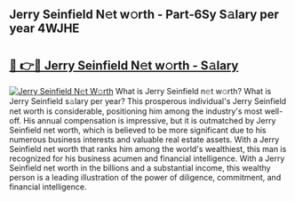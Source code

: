 ## Jerry Seinfield N𝚎t w𝚘rth - Part-6Sy S𝚊lary per year 4WJHE

# <h2><a href="http://gc38y15.nevu.top/?p=Jerry+Seinfield">🔗 👉🔴 Jerry Seinfield N𝚎t w𝚘rth - S𝚊lary</a></h2>

[![Jerry Seinfield N𝚎t W𝚘rth](https://i.imgur.com/Oavwk0R.jpeg)](http://gc38y15.nevu.top/?p=Jerry+Seinfield)
What is Jerry Seinfield n𝚎t w𝚘rth? What is Jerry Seinfield s𝚊lary per year?
This prosperous individual's Jerry Seinfield net worth is considerable, positioning him among the industry's most well-off. His annual compensation is impressive, but it is outmatched by Jerry Seinfield net worth, which is believed to be more significant due to his numerous business interests and valuable real estate assets. With a Jerry Seinfield net worth that ranks him among the world's wealthiest, this man is recognized for his business acumen and financial intelligence. With a Jerry Seinfield net worth in the billions and a substantial income, this wealthy person is a leading illustration of the power of diligence, commitment, and financial intelligence.

